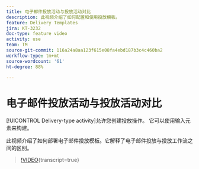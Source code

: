 ```yaml
---
title: 电子邮件投放活动与投放活动对比
description: 此视频介绍了如何配置和使用投放模板。
feature: Delivery Templates
jira: KT-3232
doc-type: feature video
activity: use
team: TM
source-git-commit: 116a24a8aa123f615e08fa4ebd187b3c4c460ba2
workflow-type: tm+mt
source-wordcount: '61'
ht-degree: 88%

---
```



# 电子邮件投放活动与投放活动对比

[!UICONTROL Delivery-type activity]允许您创建投放操作。 它可以使用输入元素来构建。

此视频介绍了如何部署电子邮件投放模板。它解释了电子邮件投放与投放工作流之间的区别。

>[!VIDEO](https://video.tv.adobe.com/v/24065?quality=12&learn=on){transcript=true}
